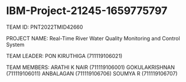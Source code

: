 # IBM-Project-21245-1659775797






TEAM ID:
PNT2022TMID42660

PROJECT NAME:
Real-Time River Water Quality Monitoring and Control System

TEAM LEADER:
PON KIRUTHIGA (711119106021)

TEAM MEMBERS:
ARATHI K NAIR (711119106001)
GOKULAKRISHNAN  (711119106011)
ANBALAGAN (711119106706)
SOUMYA R (711119106707)


